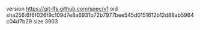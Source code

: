 version https://git-lfs.github.com/spec/v1
oid sha256:6f6f026f9c109d7e8a6931b72b7977bee545d0151612b12d88ab5964c04d7b29
size 3903
